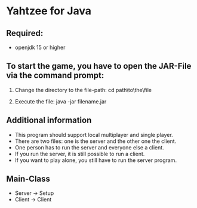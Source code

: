 # Yahtzee for Java

## Required:
- openjdk 15 or higher

## To start the game, you have to open the JAR-File via the command prompt:

1. Change the directory to the file-path:
cd path\to\the\file

2. Execute the file:
java -jar filename.jar

## Additional information
- This program should support local multiplayer and single player.
- There are two files: one is the server and the other one the client.
- One person has to run the server and everyone else a client.
- If you run the server, it is still possible to run a client.
- If you want to play alone, you still have to run the server program.

## Main-Class
- Server -> Setup
- Client -> Client

